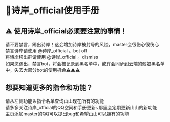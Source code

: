 # 📖诗岸_official使用手册
## ⚠ 使用诗岸_official必须要注意的事情！
  请不要禁言，踢出诗岸！这会增加诗岸被封号的风险，master会很伤心很伤心  
  禁言诗岸请使用 @诗岸_official 。bot off   
  将诗岸移出群请使用 @诗岸_official 。dismiss  
  如果您踢出，禁言bot，将会被记录到黑名单中，或许会同步到云端的骰娘黑名单中，失去大部分bot的使用机会⚠⚠⚠   

## 想要知道更多的指令和功能？
  请从左侧功能＆指令名单查询山山现在所有的功能  
  请多多关注诗岸_official的QQ空间和手册更新~那里会定期更新山山的新功能  
  主页添加master的QQ可以提出bug和希望山山可以拥有的功能  
